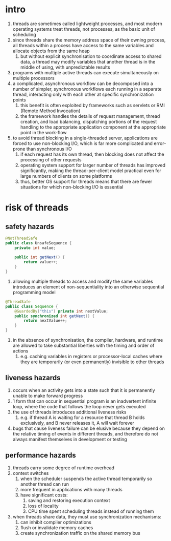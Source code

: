 # intro
1. threads are sometimes called lightweight processes, and most modern operating systems treat threads, not processes, as the basic unit of scheduling
2. since threads share the memory address space of their owning process, all threads within a process have access to the same variables and allocate objects from the same heap
    1. but without explicit synchronisation to coordinate access to shared data, a thread may modify variables that another thread is in the middle of using, with unpredictable results
3. programs with multiple active threads can execute simultaneously on multiple processors
4. a complicated, asynchronous workflow can be decomposed into a number of simpler, synchronous workflows each running in a separate thread, interacting only with each other at specific synchronization points
    1. this benefit is often exploited by frameworks such as servlets or RMI (Remote Method Invocation)
    2. the framework handles the details of request management, thread creation, and load balancing, dispatching portions of the request handling to the appropriate application component at the appropriate point in the work-flow
5. to avoid thread blocking in a single-threaded server, applications are forced to use non-blocking I/O, which is far more complicated and error-prone than synchronous I/O
    1. if each request has its own thread, then blocking does not affect the processing of other requests
    2. operating system support for larger number of threads has improved significantly, making the thread-per-client model practical even for large numbers of clients on some platforms
    3. thus, better OS support for threads means that there are fewer situations for which non-blocking I/O is essential

# risk of threads

## safety hazards

```java
@NotThreadSafe
public class UnsafeSequence {
	private int value;
	
	public int getNext() {
		return value++;
	}
}
```

1. allowing multiple threads to access and modify the same variables introduces an element of non-sequentiality into an otherwise sequential programming model

```java
@ThreadSafe
public class Sequence {
    @GuardedBy("this") private int nextValue;
    public synchronized int getNext() {
        return nextValue++;
	} 
}
```

1. in the absence of synchronisation, the compiler, hardware, and runtime are allowed to take substantial liberties with the timing and order of actions
    1. e.g. caching variables in registers or processor-local caches where they are temporarily (or even permanently) invisible to other threads

## liveness hazards

1. occurs when an activity gets into a state such that it is permanently unable to make forward progress
2. 1 form that can occur in sequential program is an inadvertent infinite loop, where the code that follows the loop never gets executed
3. the use of threads introduces additional liveness risks
    1. e.g. if thread A is waiting for a resource that thread B holds exclusively, and B never releases it, A will wait forever
4. bugs that cause liveness failure can be elusive because they depend on the relative timing of events in different threads, and therefore do not always manifest themselves in development or testing

## performance hazards

1. threads carry some degree of runtime overhead
2. context switches
    1. when the scheduler suspends the active thread temporarily so another thread can run
    2. more frequent in applications with many threads
    3. have significant costs:
        1. saving and restoring execution context
        2. loss of locality
        3. CPU time spent scheduling threads instead of running them
3. when threads share data, they must use synchronization mechanisms:
    1. can inhibit compiler optimizations
    2. flush or invalidate memory caches
    3. create synchronization traffic on the shared memory bus
